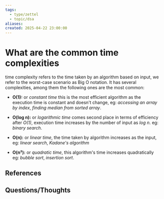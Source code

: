 ```yaml
---
tags:
  - type/zettel
  - topic/dsa
aliases: 
created: 2025-04-22 23:00:00
---
```

# What are the common time complexities

time complexity refers to the time taken by an algorithm based on input, we refer to the worst-case scenario as Big O notation. It has several complexities, among them the following ones are the most common:

- **O(1):** or *constant time* this is the most efficient algorithm as the execution time is constant and doesn't change, eg: *accessing an array by index*, *finding median from sorted array*.

- **O(log n):** or *logarithmic time* comes second place in terms of efficiency after *O(1)*, execution time increases by the number of input as *log n*. eg: *binary search*.

- **O(n):** or *linear time*, the time taken by algorithm increases as the input, eg: *linear search*, *Kadane's algorithm*

- **O(n²):** or *quadratic time*, this algorithm's time increases quadratically eg: *bubble sort*, *insertion sort*.

## References


## Questions/Thoughts